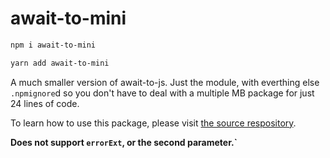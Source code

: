 # await-to-mini

```bash
npm i await-to-mini

yarn add await-to-mini
```

A much smaller version of await-to-js. Just the module, with everthing else `.npmignore`d so you don't have to deal with a multiple MB package for just 24 lines of code.

To learn how to use this package, please visit [the source respository](https://github.com/scopsy/await-to-js).

**Does not support `errorExt`, or the second parameter.`**
